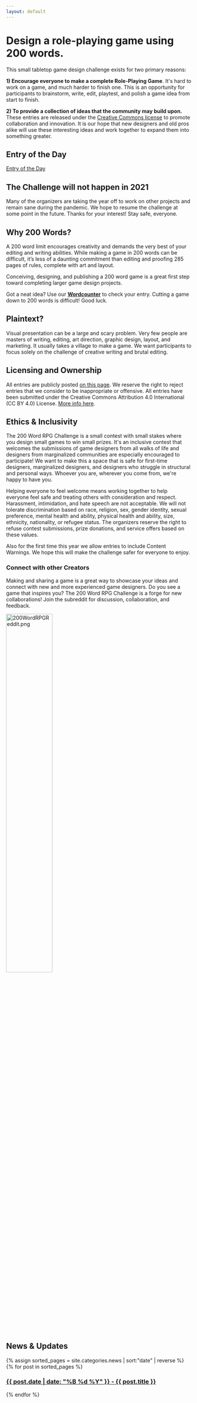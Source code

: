 ```yaml
---
layout: default
---
```


# Design a role-playing game using 200 words.

This small tabletop game design challenge exists for two primary reasons:

**1) Encourage everyone to make a complete Role-Playing Game**. It's hard to work on a game, and much harder to finish one. This is an opportunity for participants to brainstorm, write, edit, playtest, and polish a game idea from start to finish.

**2) To provide a collection of ideas that the community may build upon.** These entries are released under the [Creative Commons license]({{site.baseurl}}/licensing) to promote collaboration and innovation. It is our hope that new designers and old pros alike will use these interesting ideas and work together to expand them into something greater.

## Entry of the Day

<a class="twitter-timeline" data-show-replies="false" data-tweet-limit="1" data-chrome="noheader nofooter noscrollbar" data-width="500px" data-align="center" data-conversation="none" data-dnt="true" href="https://twitter.com/200WordRPG">Entry of the Day</a>

<script async src="//platform.twitter.com/widgets.js" charset="utf-8"></script>

## The Challenge will not happen in 2021

Many of the organizers are taking the year off to work on other projects and remain sane during the pandemic. We hope to resume the challenge at some point in the future. Thanks for your interest! Stay safe, everyone.

## Why 200 Words?

A 200 word limit encourages creativity and demands the very best of your editing and writing abilities. While making a game in 200 words can be difficult, it’s less of a daunting commitment than editing and proofing 285 pages of rules, complete with art and layout.

Conceiving, designing, and publishing a 200 word game is a great first step toward completing larger game design projects.

Got a neat idea? Use our **[Wordcounter]({{site.baseurl}}/wordcount)** to check your entry. Cutting a game down to 200 words is difficult! Good luck.

## Plaintext?

Visual presentation can be a large and scary problem. Very few people are masters of writing, editing, art direction, graphic design, layout, and marketing. It usually takes a village to make a game. We want participants to focus solely on the challenge of creative writing and brutal editing.

## Licensing and Ownership
All entries are publicly posted [on this page]({{site.baseurl}}/2019entries). We reserve the right to reject entries that we consider to be inappropriate or offensive. All entries have been submitted under the Creative Commons Attribution 4.0 International (CC BY 4.0) License. [More info here]({{site.baseurl}}/licensing).

## Ethics & Inclusivity

The 200 Word RPG Challenge is a small contest with small stakes where you design small games to win small prizes. It's an inclusive contest that welcomes the submissions of game designers from all walks of life and designers from marginalized communities are especially encouraged to participate! We want to make this a space that is safe for first-time designers, marginalized designers, and designers who struggle in structural and personal ways. Whoever you are, wherever you come from, we're happy to have you.

Helping everyone to feel welcome means working together to help everyone feel safe and treating others with consideration and respect. Harassment, intimidation, and hate speech are not acceptable. We will not tolerate discrimination based on race, religion, sex, gender identity, sexual preference, mental health and ability, physical health and ability, size, ethnicity, nationality, or refugee status. The organizers reserve the right to refuse contest submissions, prize donations, and service offers based on these values. 

Also for the first time this year we allow entries to include Content Warnings. We hope this will make the challenge safer for everyone to enjoy.

### Connect with other Creators

Making and sharing a game is a great way to showcase your ideas and connect with new and more experienced game designers. Do you see a game that inspires you? The 200 Word RPG Challenge is a forge for new collaborations! Join the subreddit for discussion, collaboration, and feedback.

<a href="https://www.reddit.com/r/200wordrpg/"><img src="{{site.baseurl}}/assets/images/200wordreddit.png" style="width:50%" alt="200WordRPGReddit.png"></a>

## News & Updates

<p>
{% assign sorted_pages = site.categories.news | sort:"date" | reverse %}
  {% for post in sorted_pages %}
      <h3><strong><a href="{{ post.url }}">
        {{ post.date | date: "%B %d %Y" }} - {{ post.title }}
      </a></strong></h3>
  {% endfor %}
</p>
